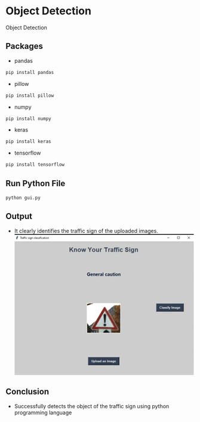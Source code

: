 # Object Detection
Object Detection

## Packages

* pandas

```bash
pip install pandas
```

* pillow

```bash
pip install pillow
```

* numpy

```bash
pip install numpy
```

* keras

```bash
pip install keras
```

* tensorflow

```bash
pip install tensorflow
```
## Run Python File

```bash
python gui.py
```
## Output
   * It clearly identifies the traffic sign of the uploaded images.
   ![image](exp.jpeg)

## Conclusion
  * Successfully detects the object of the traffic sign using python programming language